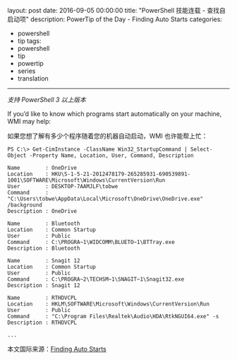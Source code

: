 layout: post
date: 2016-09-05 00:00:00
title: "PowerShell 技能连载 - 查找自启动项"
description: PowerTip of the Day - Finding Auto Starts
categories:
- powershell
- tip
tags:
- powershell
- tip
- powertip
- series
- translation
---
*支持 PowerShell 3 以上版本*

If you’d like to know which programs start automatically on your machine, WMI may help:

如果您想了解有多少个程序随着您的机器自动启动，WMI 也许能帮上忙：


```shell
PS C:\> Get-CimInstance -ClassName Win32_StartupCommand | Select-Object -Property Name, Location, User, Command, Description

Name        : OneDrive
Location    : HKU\S-1-5-21-2012478179-265285931-690539891-1001\SOFTWARE\Microsoft\Windows\CurrentVersion\Run
User        : DESKTOP-7AAMJLF\tobwe
Command     : "C:\Users\tobwe\AppData\Local\Microsoft\OneDrive\OneDrive.exe" /background
Description : OneDrive

Name        : Bluetooth
Location    : Common Startup
User        : Public
Command     : C:\PROGRA~1\WIDCOMM\BLUETO~1\BTTray.exe 
Description : Bluetooth

Name        : Snagit 12
Location    : Common Startup
User        : Public
Command     : C:\PROGRA~2\TECHSM~1\SNAGIT~1\Snagit32.exe 
Description : Snagit 12

Name        : RTHDVCPL
Location    : HKLM\SOFTWARE\Microsoft\Windows\CurrentVersion\Run
User        : Public
Command     : "C:\Program Files\Realtek\Audio\HDA\RtkNGUI64.exe" -s
Description : RTHDVCPL

...
```

<!--more-->
本文国际来源：[Finding Auto Starts](http://community.idera.com/powershell/powertips/b/tips/posts/finding-auto-starts)
